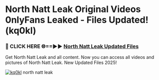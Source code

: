 # North Natt Leak Original Videos 0nlyFans Leaked - Files Updated! (kq0kl)

<h3>🔴 CLICK HERE 🌐==►► <a href="https://tinyurl.com/2jnfzry5" rel="nofollow">North Natt Leak Updated Files</a></h3>

Get North Natt Leak and all content. Now you can access all videos and pictures of North Natt Leak. New Updated Files 2025!

[![kq0kl](https://i.imgur.com/GyGTBgg.gif)](https://tinyurl.com/2jnfzry5)
north natt leak